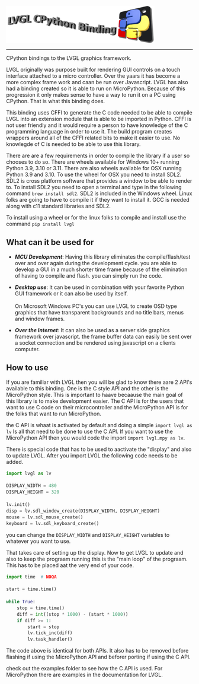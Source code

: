 ![image info](./assets/logo_text.png) 

____________________________

CPython bindings to the LVGL graphics framework.

LVGL originally was purpose built for rendering GUI controls on a touch 
interface attached to a micro controller. Over the yaars it has become a more 
complex frame work and caan be run over Javascript. LVGL has also had a binding 
created so it is able to run on MicroPython. Because of this progression it 
only makes sense to have a way to run it on a PC using CPython. That is what 
this binding does.

This binding uses CFFI to generate the C code needed to be able to compile
LVGL into an extension module that is able to be imported in Python. CFFI is 
not user friendly and it would require a person to have knowledge of the C 
programming language in order to use it. The build program creates wrappers
around all of the CFFI related bits to make it easier to use. No knowlegde of 
C is needed to be able to use this library.

There are are a few requirements in order to compile the library if a user so 
chooses to do so. There are wheels available for Windows 10+ running Python 
3.9, 3.10 or 3.11. There are also wheels available for OSX running Python 
3.9 and 3.10. To use the wheel for OSX you need to install SDL2. SDL2 is
cross platform software that provides a window to be able to render to. 
To install SDL2 you need to open a terminal and type in the following command
`brew install sdl2`. SDL2 is included in the Windows wheel. Linux folks are 
going to have to compile it if they want to install it. GCC is needed along 
with c11 standard libraries and SDL2.

To install using a wheel or for the linux folks to compile and install use 
the command `pip install lvgl` 


What can it be used for
------------------------

- ***MCU Development***: Having this library eliminates the compile/flash/test over and over again 
during the development cycle. you are able to develop a GUI in a much shorter 
time frame because of the elimination of having to compile and flash. you can 
simply run the code.


- ***Desktop use***: It can be used in combination with your favorite  Python GUI framework or it 
can also be used by itself. 
  <br/><br/>
  On Microsoft Windows PC's you can use LVGL to create OSD type graphics 
that have transparent backgrounds and no title bars, menus and window frames.


- ***Over the Internet***: It can also be used as a server side graphics framework over javascript. the 
frame buffer data can easily be sent over a socket connection and be rendered 
using javascript on a clients computer.



How to use
----------

If you are familiar with LVGL then you will be glad to know there aare 2 API's
available to this binding. One is the C style API and the other is the MicroPython
style. This is important to haave becaause the main goal of this library is to 
make development easier. The C API is for the users that want to use C code on 
their microcontroller and the MicroPython API is for the folks that want to 
run MicroPython.

the C API is whaat is activated by default and doing a simple `import lvgl as lv`
Is all that need to be done to use the C API. If you want to use the MicroPython
API then you would code the import `import lvgl.mpy as lv`.

There is special code that has to be used to aactivate the "display" and also 
to update LVGL. After you import LVGL the following code needs to be added.

```python
import lvgl as lv

DISPLAY_WIDTH = 480
DISPLAY_HEIGHT = 320

lv.init()
disp = lv.sdl_window_create(DISPLAY_WIDTH, DISPLAY_HEIGHT)
mouse = lv.sdl_mouse_create()
keyboard = lv.sdl_keyboard_create()
```

you can change the `DISPLAY_WIDTH` and `DISPLAY_HEIGHT` variables to whatever 
you want to use.

That takes care of setting up the display. Now to get LVGL to update and also
to keep the prograam running this is the "main loop" of the prograam. This has 
to be placed aat the very end of your code.

```python
import time  # NOQA

start = time.time()
    
while True:
    stop = time.time()
    diff = int((stop * 1000) - (start * 1000))
    if diff >= 1:
        start = stop
        lv.tick_inc(diff)
        lv.task_handler()
```

The code above is identical for both APIs. It also has to be removed before 
flashing if using the MicroPython API and beforer porting if using the C API.


check out the examples folder to see how the C API is used. For MicroPython 
there are examples in the documentation for LVGL.
